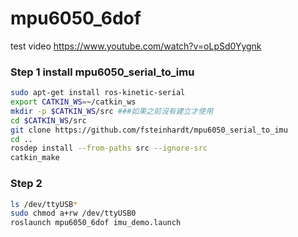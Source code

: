 # mpu6050_6dof

test video https://www.youtube.com/watch?v=oLpSd0Yygnk

### Step 1 install mpu6050_serial_to_imu

```bash
sudo apt-get install ros-kinetic-serial
export CATKIN_WS=~/catkin_ws
mkdir -p $CATKIN_WS/src ###如果之前沒有建立才使用
cd $CATKIN_WS/src
git clone https://github.com/fsteinhardt/mpu6050_serial_to_imu
cd ..
rosdep install --from-paths src --ignore-src
catkin_make
```


### Step 2

```bash
ls /dev/ttyUSB*
sudo chmod a+rw /dev/ttyUSB0
roslaunch mpu6050_6dof imu_demo.launch
```
